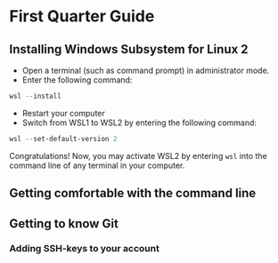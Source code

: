 # First Quarter Guide

## Installing Windows Subsystem for Linux 2

- Open a terminal (such as command prompt) in administrator mode.
- Enter the following command:

```powershell
wsl --install
```

- Restart your computer
- Switch from WSL1 to WSL2 by entering the following command:

```powershell
wsl --set-default-version 2
```

Congratulations! Now, you may activate WSL2 by entering `wsl` into the command line of any terminal in your computer.

## Getting comfortable with the command line

## Getting to know Git

### Adding SSH-keys to your account
